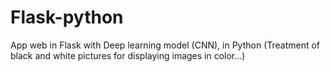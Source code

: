 # Flask-python
App web in Flask with Deep learning model (CNN), in Python (Treatment of black and white pictures for displaying images in color...)
